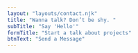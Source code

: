```yaml
---
layout: "layouts/contact.njk"
title: "Wanna talk? Don’t be shy. "
subTitle: "Say 'Hello'"
formTitle: "Start a talk about projects"
btnText: "Send a Message"
---
```



